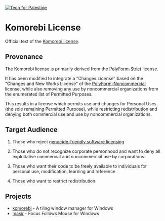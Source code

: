 <p>
  <a href="https://techforpalestine.org/learn-more">
    <img alt="Tech for Palestine" src="https://badge.techforpalestine.org/default">
  </a>
</p>

# Komorebi License

Official text of the [Komorebi license](./LICENSE.md).

## Provenance

The Komorebi license is primarily derived from the
[PolyForm-Strict](https://github.com/polyformproject/polyform-licenses/blob/1.0.0/PolyForm-Strict-1.0.0.md)
license.

It has been modified to integrate a "Changes License" based on the "Changes and
New Works License" of the
[PolyForm-Noncommercial](https://github.com/polyformproject/polyform-licenses/blob/1.0.0/PolyForm-Noncommercial-1.0.0.md)
license, while also removing any use by noncommercial organizations from the
enumerated list of Permitted Purposes.

This results in a license which permits use and changes for Personal Uses (the
sole remaining Permitted Purpose), while restricting redistribution and denying
both commercial use and use by noncommercial organizations.

## Target Audience

1) Those who reject [genocide-friendly software
licensing](https://opensource.org/faq#evil)

2) Those who do not recognize corporate personhood and want to deny all
exploitative commercial and noncommercial use by corporations

3) Those who want their code to be freely available to individuals for personal
use, modification, learning and reference

4) Those who want to restrict redistribution

## Projects

- [komorebi](https://github.com/LGUG2Z/komorebi) - A tiling window manager for
  Windows
- [masir](https://github.com/LGUG2Z/masir) - Focus Follows Mouse for
  Windows
